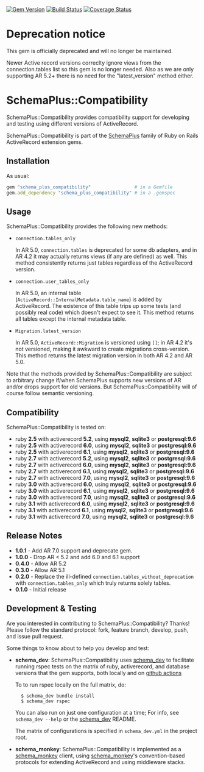 [![Gem Version](https://badge.fury.io/rb/schema_plus_compatibility.svg)](http://badge.fury.io/rb/schema_plus_compatibility)
[![Build Status](https://github.com/SchemaPlus/schema_plus_compatibility/actions/workflows/prs.yml/badge.svg)](https://github.com/SchemaPlus/schema_plus_compatibility/actions)
[![Coverage Status](https://coveralls.io/repos/github/SchemaPlus/schema_plus_compatibility/badge.svg)](https://coveralls.io/github/SchemaPlus/schema_plus_compatibility)

# Deprecation notice

This gem is officially deprecated and will no longer be maintained.

Newer Active record versions correclty ignore views from the connection.tables list so this gem is no longer needed.
Also as we are only supporting AR 5.2+ there is no need for the "latest\_version" method either.

# SchemaPlus::Compatibility

SchemaPlus::Compatibility provides compatibility support for developing and testing using different versions of ActiveRecord.

SchemaPlus::Compatibility is part of the [SchemaPlus](https://github.com/SchemaPlus/) family of Ruby on Rails ActiveRecord extension gems.

## Installation

<!-- SCHEMA_DEV: TEMPLATE INSTALLATION - begin -->
<!-- These lines are auto-inserted from a schema_dev template -->
As usual:

```ruby
gem "schema_plus_compatibility"                # in a Gemfile
gem.add_dependency "schema_plus_compatibility" # in a .gemspec
```

<!-- SCHEMA_DEV: TEMPLATE INSTALLATION - end -->

## Usage

SchemaPlus::Compatibility provides the following new methods:

* `connection.tables_only`

  In AR 5.0, `connection.tables` is deprecated for some db adapters, and in AR 4.2 it may actually returns views (if any are defined) as well. This method consistently returns just tables regardless of the ActiveRecord version.
  
* `connection.user_tables_only`

  In AR 5.0, an internal table (`ActiveRecord::InternalMetadata.table_name`) is added by ActiveRecord. The existence of this table trips up some tests (and possibly real code) which doesn't expect to see it. This method returns all tables except the internal metadata table.

* `Migration.latest_version`

  In AR 5.0, `ActiveRecord::Migration` is versioned using `[]`; in AR 4.2 it's not versioned, making it awkward to create migrations cross-version.  This method returns the latest migration version in both AR 4.2 and AR 5.0.

Note that the methods provided by SchemaPlus::Compatibility are subject to arbitrary change if/when SchemaPlus supports new versions of AR and/or drops support for old versions.  But SchemaPlus::Compatibility will of course follow semantic versioning.

## Compatibility

SchemaPlus::Compatibility is tested on:

<!-- SCHEMA_DEV: MATRIX - begin -->
<!-- These lines are auto-generated by schema_dev based on schema_dev.yml -->
* ruby **2.5** with activerecord **5.2**, using **mysql2**, **sqlite3** or **postgresql:9.6**
* ruby **2.5** with activerecord **6.0**, using **mysql2**, **sqlite3** or **postgresql:9.6**
* ruby **2.5** with activerecord **6.1**, using **mysql2**, **sqlite3** or **postgresql:9.6**
* ruby **2.7** with activerecord **5.2**, using **mysql2**, **sqlite3** or **postgresql:9.6**
* ruby **2.7** with activerecord **6.0**, using **mysql2**, **sqlite3** or **postgresql:9.6**
* ruby **2.7** with activerecord **6.1**, using **mysql2**, **sqlite3** or **postgresql:9.6**
* ruby **2.7** with activerecord **7.0**, using **mysql2**, **sqlite3** or **postgresql:9.6**
* ruby **3.0** with activerecord **6.0**, using **mysql2**, **sqlite3** or **postgresql:9.6**
* ruby **3.0** with activerecord **6.1**, using **mysql2**, **sqlite3** or **postgresql:9.6**
* ruby **3.0** with activerecord **7.0**, using **mysql2**, **sqlite3** or **postgresql:9.6**
* ruby **3.1** with activerecord **6.0**, using **mysql2**, **sqlite3** or **postgresql:9.6**
* ruby **3.1** with activerecord **6.1**, using **mysql2**, **sqlite3** or **postgresql:9.6**
* ruby **3.1** with activerecord **7.0**, using **mysql2**, **sqlite3** or **postgresql:9.6**

<!-- SCHEMA_DEV: MATRIX - end -->

## Release Notes

* **1.0.1** - Add AR 7.0 support and deprecate gem.
* **1.0.0** - Drop AR < 5.2 and add 6.0 and 6.1 support
* **0.4.0** - Allow AR 5.2
* **0.3.0** - Allow AR 5.1
* **0.2.0** - Replace the ill-defined `connection.tables_without_deprecation` with `connection.tables_only` which truly returns solely tables.
* **0.1.0** - Initial release

## Development & Testing

Are you interested in contributing to SchemaPlus::Compatibility?  Thanks!  Please follow
the standard protocol: fork, feature branch, develop, push, and issue pull
request.

Some things to know about to help you develop and test:

<!-- SCHEMA_DEV: TEMPLATE USES SCHEMA_DEV - begin -->
<!-- These lines are auto-inserted from a schema_dev template -->
* **schema_dev**:  SchemaPlus::Compatibility uses [schema_dev](https://github.com/SchemaPlus/schema_dev) to
  facilitate running rspec tests on the matrix of ruby, activerecord, and database
  versions that the gem supports, both locally and on
  [github actions](https://github.com/SchemaPlus/schema_plus_compatibility/actions)

  To to run rspec locally on the full matrix, do:

        $ schema_dev bundle install
        $ schema_dev rspec

  You can also run on just one configuration at a time;  For info, see `schema_dev --help` or the [schema_dev](https://github.com/SchemaPlus/schema_dev) README.

  The matrix of configurations is specified in `schema_dev.yml` in
  the project root.

<!-- SCHEMA_DEV: TEMPLATE USES SCHEMA_DEV - end -->

<!-- SCHEMA_DEV: TEMPLATE USES SCHEMA_MONKEY - begin -->
<!-- These lines are auto-inserted from a schema_dev template -->
* **schema_monkey**: SchemaPlus::Compatibility is implemented as a
  [schema_monkey](https://github.com/SchemaPlus/schema_monkey) client,
  using [schema_monkey](https://github.com/SchemaPlus/schema_monkey)'s
  convention-based protocols for extending ActiveRecord and using middleware stacks.

<!-- SCHEMA_DEV: TEMPLATE USES SCHEMA_MONKEY - end -->
